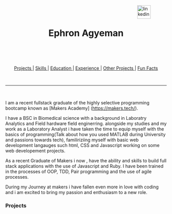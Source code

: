 <a href="https://www.linkedin.com/in/ephronagyeman/">
<img src="https://www.iconfinder.com/data/icons/free-social-icons/67/linkedin_circle_color-512.png" alt="linkedin" hspace="50" height="42" width="42" align="right"></a></p>

<br>

<h1 align="center">
  Ephron Agyeman
</h1>

<br>

<div align="center">
<a href="https://sourcerer.io/fayecarter"><img src="https://img.shields.io/badge/Ruby-688%20commits-red.svg" alt=""></a>
<a href="https://sourcerer.io/fayecarter"><img src="https://img.shields.io/badge/Python-195%20commits-orange.svg" alt=""></a>
<a href="https://sourcerer.io/fayecarter"><img src="https://img.shields.io/badge/JavaScript-886%20commits-yellow.svg" alt=""></a>
<a href="https://sourcerer.io/fayecarter"><img src="https://img.shields.io/badge/HTML-708%20commits-green.svg" alt=""></a>
<a href="https://sourcerer.io/fayecarter"><img src="https://img.shields.io/badge/CSS-946%20commits-blue.svg" alt=""></a>
<a href="https://sourcerer.io/fayecarter"><img src="https://img.shields.io/badge/SQL-404%20commits-purple.svg" alt=""></a>
</div>

<br>

<div align="center">

[Projects ](#projects) |
[Skills ](#skills) |
[Education ](#education) |
[Experience ](#experience) |
[Other Projects ](#experience) |
[Fun Facts ](#hobbies)

</div>
<br>

---

<br>

I am a recent fullstack graduate of the highly selective programming bootcamp known as [Makers Academy] (https://makers.tech/).

I have a BSC in Biomedical science with a background in Laboratry Analytics and Field hardware field enginerring. alongside my studies and my work as a Laboratory Analyst i have taken the time to equip myself with the basics of programming(Talk about how you used MATLAB during University and passions towards tech), familiriziing myself with basic web development langauges such html, CSS and Javascript working on some web developement projects.

As a recent Graduate of Makers i now , have the ability and skills to build full stack applications with the use of Javascript and Ruby. I have been trained in the processes of OOP, TDD, Pair programming and the use of agile processes. 

During my Journey at makers i have fallen even more in love with coding and i am excited to bring my passion and enthusiasm to a new role. 

### Projects 


